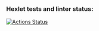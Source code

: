 ### Hexlet tests and linter status:
[![Actions Status](https://github.com/hsifananab/frontend-project-lvl1/workflows/hexlet-check/badge.svg)](https://github.com/hsifananab/frontend-project-lvl1/actions)